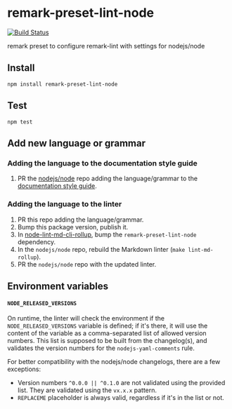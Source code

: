 # remark-preset-lint-node

[![Build Status](https://github.com/nodejs/remark-preset-lint-node/workflows/Tests/badge.svg)](https://github.com/nodejs/remark-preset-lint-node/actions?workflow=Tests)

remark preset to configure remark-lint with settings for nodejs/node

## Install

```console
npm install remark-preset-lint-node
```

## Test

```console
npm test
```

## Add new language or grammar

### Adding the language to the documentation style guide

1. PR the [nodejs/node](https://github.com/nodejs/node) repo adding the
   language/grammar to the
   [documentation style guide](https://github.com/nodejs/node/blob/master/doc/guides/doc-style-guide.md).

### Adding the language to the linter

1. PR this repo adding the language/grammar.
1. Bump this package version, publish it.
1. In
   [node-lint-md-cli-rollup](https://github.com/nodejs/node/tree/master/tools/node-lint-md-cli-rollup),
   bump the `remark-preset-lint-node` dependency.
1. In the `nodejs/node` repo, rebuild the Markdown linter
   (`make lint-md-rollup`).
1. PR the `nodejs/node` repo with the updated linter.

## Environment variables

#### `NODE_RELEASED_VERSIONS`

On runtime, the linter will check the environment if the
`NODE_RELEASED_VERSIONS` variable is defined; if it's there, it will use the
content of the variable as a comma-separated list of allowed version numbers.
This list is supposed to be built from the changelog(s), and validates the
version numbers for the `nodejs-yaml-comments` rule.

For better compatibility with the nodejs/node changelogs, there are a few
exceptions:

* Version numbers `^0.0.0 || ^0.1.0` are not validated using the provided list.
  They are validated using the `vx.x.x` pattern.
* `REPLACEME` placeholder is always valid, regardless if it's in the list or
  not.
